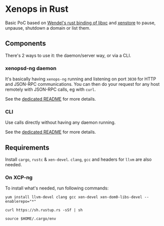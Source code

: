 # Xenops in Rust

Basic PoC based on [Wendel's rust binding of libxc](https://github.com/Wenzel/xenctrl-sys) and [xenstore](https://github.com/Wenzel/xenstore-sys) to pause, unpause, shutdown a domain or list them.

## Components

There's 2 ways to use it: the daemon/server way, or via a CLI.

### xenopsd-ng daemon

It's basically having `xenops-ng` running and listening on port `3030` for HTTP and JSON-RPC communications. You can then do your request for any host remotely with JSON-RPC calls, eg with `curl`.

See the [dedicated README](daemon/README.md) for more details.

### CLI

Use calls directly without having any daemon running.

See the [dedicated README](cli/README.md) for more details.

## Requirements

Install `cargo`, `rustc` & `xen-devel`. `clang`, `gcc` and headers for `llvm` are also needed.

### On XCP-ng

To install what's needed, run following commands:
```
yum install llvm-devel clang gcc xen-devel xen-dom0-libs-devel --enablerepo="*"

curl https://sh.rustup.rs -sSf | sh

source $HOME/.cargo/env
```
